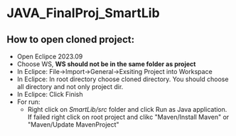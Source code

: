 # JAVA_FinalProj_SmartLib

## How to open cloned project:
* Open Eclipce 2023.09
* Choose WS, **WS should not be in the same folder as project**
* In Eclipce: File->Import->General->Exsiting Project into Workspace
* In Eclipce: In root directory choose cloned directory. You should choose all directory and not only project dir.
* In Eclipce: Click Finish
* For run:
  * Right click on *_SmartLib/src_* folder and click Run as Java application. If failed right click on root project and clikc "Maven/Install Maven" or "Maven/Update MavenProject" 
